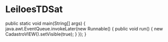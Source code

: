 # LeiloesTDSat


public static void main(String[] args) {
    java.awt.EventQueue.invokeLater(new Runnable() {
        public void run() {
            new CadastroVIEW().setVisible(true);
        }
    });
}
